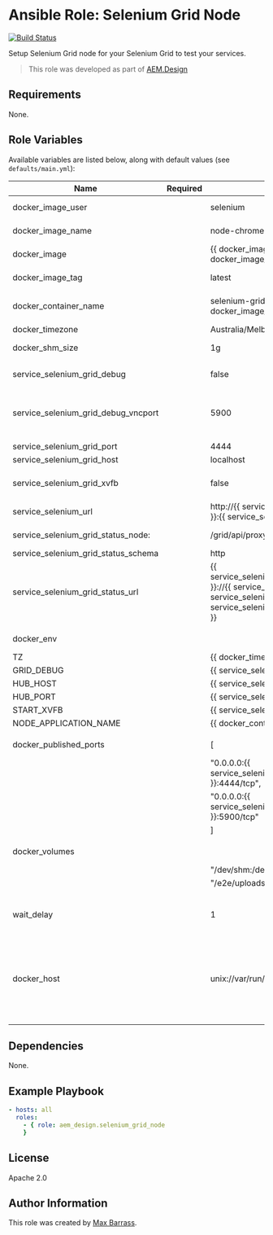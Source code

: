 # Ansible Role: Selenium Grid Node

[![Build Status](https://travis-ci.org/aem-design/ansible-role-selenium-grid-node.svg?branch=master)](https://travis-ci.org/aem-design/ansible-role-selenium-grid-node)

Setup Selenium Grid node for your Selenium Grid to test your services.
> This role was developed as part of
> [AEM.Design](http://aem.design/)

## Requirements

None.

## Role Variables

Available variables are listed below, along with default values (see `defaults/main.yml`):

| Name                                 	| Required 	| Default                                                                                                                                                                                                                          	| Notes                                                                	|
|--------------------------------------	|----------	|----------------------------------------------------------------------------------------------------------------------------------------------------------------------------------------------------------------------------------	|----------------------------------------------------------------------	|
| docker_image_user                    	|          	| selenium                                                                                                                                                                                                                         	| docker user for image                                                	|
| docker_image_name                    	|          	| node-chrome                                                                                                                                                                                                                      	| docker image name                                                    	|
| docker_image                         	|          	| {{ docker_image_user }}/{{ docker_image_name }}                                                                                                                                                                                  	| full docker image                                                    	|
| docker_image_tag                     	|          	| latest                                                                                                                                                                                                                           	| docker image tag                                                     	|
| docker_container_name                	|          	| selenium-grid-{{ docker_image_name }}                                                                                                                                                                                            	| default container name                                               	|
| docker_timezone                      	|          	| Australia/Melbourne                                                                                                                                                                                                              	| timezone                                                             	|
| docker_shm_size                      	|          	| 1g                                                                                                                                                                                                                               	| ram to use for instance                                              	|
|                                      	|          	|                                                                                                                                                                                                                                  	|                                                                      	|
| service_selenium_grid_debug          	|          	| false                                                                                                                                                                                                                            	| grid debug mode                                                      	|
| service_selenium_grid_debug_vncport  	|          	| 5900                                                                                                                                                                                                                             	| vnc port for monitoring sessions if not headless                     	|
| service_selenium_grid_port           	|          	| 4444                                                                                                                                                                                                                             	| hub port                                                             	|
| service_selenium_grid_host           	|          	| localhost                                                                                                                                                                                                                        	| hub address                                                          	|
| service_selenium_grid_xvfb           	|          	| false                                                                                                                                                                                                                            	| run in headless mode                                                 	|
| service_selenium_url                 	|          	| http://{{ service_selenium_grid_host }}:{{ service_selenium_grid_port }}                                                                                                                                                         	| hub url                                                              	|
| service_selenium_grid_status_node:  	|          	| /grid/api/proxy?id=                                                                                                                                                                                                               | status page for node                                               	|
| service_selenium_grid_status_schema  	|          	| http                                                                                                                                                                                                                             	| hub schema                                                           	|
| service_selenium_grid_status_url      |          	| {{ service_selenium_grid_status_schema }}://{{ service_selenium_grid_host }}:{{ service_selenium_grid_http_port }}{{ service_selenium_grid_status_service }} 	                                                                    | url for status                                                       	|
|                                      	|          	|                                                                                                                                                                                                                                  	|                                                                      	|
| docker_env                           	|          	|                                                                                                                                                                                                                                  	| environment variables                                                	|
| TZ                                   	|          	| {{ docker_timezone }}                                                                                                                                                                                                            	|                                                                      	|
| GRID_DEBUG                           	|          	| {{ service_selenium_grid_debug }}                                                                                                                                                                                                	|                                                                      	|
| HUB_HOST                             	|          	| {{ service_selenium_grid_host }}                                                                                                                                                                                                 	|                                                                      	|
| HUB_PORT                             	|          	| {{ service_selenium_grid_port }}                                                                                                                                                                                                 	|                                                                      	|
| START_XVFB                           	|          	| {{ service_selenium_grid_xvfb }}                                                                                                                                                                                                 	|                                                                      	|
| NODE_APPLICATION_NAME                	|          	| {{ docker_container_name }}                                                                                                                                                                                            	|                                                                      	|
|                                      	|          	|                                                                                                                                                                                                                                  	|                                                                      	|
| docker_published_ports                |          	| [                                                                                                                                                            	| default ports                                                        	|
|                                     	|          	| "0.0.0.0:{{ service_selenium_grid_http_port }}:4444/tcp",                                                                                                    	|                                                                      	|
|                                      	|          	| "0.0.0.0:{{ service_selenium_grid_debug_vncport }}:5900/tcp"                                                                                                 	|                                                                      	|
|                                      	|          	| ]                                                                                                                                                            	|                                                                      	|
|                                      	|          	|                                                                                                                                                                                                                                  	|                                                                      	|
| docker_volumes                       	|          	|                                                                                                                                                                                                                                  	| default volumes                                                      	|
|                                      	|          	| "/dev/shm:/dev/shm"                                                                                                                                                                                                            	|                                                                      	|
|                                      	|          	| "/e2e/uploads:/e2e/uploads"                                                                                                                                                                                                    	|                                                                      	|
|                                      	|          	|                                                                                                                                                                                                                                  	|                                                                      	|
| wait_delay                           	|          	| 1                                                                                                                                                                                                                                	| how long to wait between retries                                     	|
| docker_host                          	|          	| unix://var/run/docker.sock                                                                                                                                                                                                       	| host where to run the docker container for executing pyaem2 commands 	|
|                                      	|          	|                                                                                                                                                                                                                                  	|                                                                      	|

## Dependencies

None.

## Example Playbook

```yaml
- hosts: all
  roles:
    - { role: aem_design.selenium_grid_node
    }
```

## License

Apache 2.0

## Author Information

This role was created by [Max Barrass](https://aem.design/).